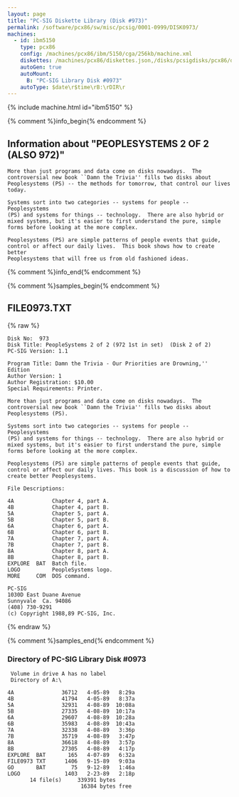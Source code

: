 ```yaml
---
layout: page
title: "PC-SIG Diskette Library (Disk #973)"
permalink: /software/pcx86/sw/misc/pcsig/0001-0999/DISK0973/
machines:
  - id: ibm5150
    type: pcx86
    config: /machines/pcx86/ibm/5150/cga/256kb/machine.xml
    diskettes: /machines/pcx86/diskettes.json,/disks/pcsigdisks/pcx86/diskettes.json
    autoGen: true
    autoMount:
      B: "PC-SIG Library Disk #0973"
    autoType: $date\r$time\rB:\rDIR\r
---
```


{% include machine.html id="ibm5150" %}

{% comment %}info_begin{% endcomment %}

## Information about "PEOPLESYSTEMS 2 OF 2 (ALSO 972)"

    More than just programs and data come on disks nowadays.  The
    controversial new book ``Damn the Trivia'' fills two disks about
    Peoplesystems (PS) -- the methods for tomorrow, that control our lives
    today.
    
    Systems sort into two categories -- systems for people -- Peoplesystems
    (PS) and systems for things -- technology.  There are also hybrid or
    mixed systems, but it's easier to first understand the pure, simple
    forms before looking at the more complex.
    
    Peoplesystems (PS) are simple patterns of people events that guide,
    control or affect our daily lives.  This book shows how to create better
    Peoplesystems that will free us from old fashioned ideas.
{% comment %}info_end{% endcomment %}

{% comment %}samples_begin{% endcomment %}

## FILE0973.TXT

{% raw %}
```
Disk No:  973
Disk Title: PeopleSystems 2 of 2 (972 1st in set)  (Disk 2 of 2)
PC-SIG Version: 1.1

Program Title: Damn the Trivia - Our Priorities are Drowning,'' Edition
Author Version: 1
Author Registration: $10.00
Special Requirements: Printer.

More than just programs and data come on disks nowadays.  The
controversial new book ``Damn the Trivia'' fills two disks about
Peoplesystems (PS).

Systems sort into two categories -- systems for people -- Peoplesystems
(PS) and systems for things -- technology.  There are also hybrid or
mixed systems, but it's easier to first understand the pure, simple
forms before looking at the more complex.

Peoplesystems (PS) are simple patterns of people events that guide,
control or affect our daily lives. This book is a discussion of how to
create better Peoplesystems.

File Descriptions:

4A            Chapter 4, part A.
4B            Chapter 4, part B.
5A            Chapter 5, part A.
5B            Chapter 5, part B.
6A            Chapter 6, part A.
6B            Chapter 6, part B.
7A            Chapter 7, part A.
7B            Chapter 7, part B.
8A            Chapter 8, part A.
8B            Chapter 8, part B.
EXPLORE  BAT  Batch file.
LOGO          PeopleSystems logo.
MORE     COM  DOS command.

PC-SIG
1030D East Duane Avenue
Sunnyvale  Ca. 94086
(408) 730-9291
(c) Copyright 1988,89 PC-SIG, Inc.

```
{% endraw %}

{% comment %}samples_end{% endcomment %}

### Directory of PC-SIG Library Disk #0973

     Volume in drive A has no label
     Directory of A:\

    4A               36712   4-05-89   8:29a
    4B               41794   4-05-89   8:37a
    5A               32931   4-08-89  10:08a
    5B               27335   4-08-89  10:17a
    6A               29607   4-08-89  10:28a
    6B               35983   4-08-89  10:43a
    7A               32338   4-08-89   3:36p
    7B               35719   4-08-89   3:47p
    8A               36618   4-08-89   3:57p
    8B               27305   4-08-89   4:17p
    EXPLORE  BAT       165   4-07-89   6:32a
    FILE0973 TXT      1406   9-15-89   9:03a
    GO       BAT        75   9-12-89   1:46a
    LOGO              1403   2-23-89   2:18p
           14 file(s)     339391 bytes
                           16384 bytes free

